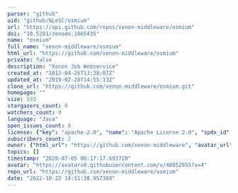 ```yaml
---
parser: "github"
uid: "github/NLeSC/osmium"
url: "https://api.github.com/repos/xenon-middleware/osmium"
doi: "10.5281/zenodo.1065435"
name: "osmium"
full_name: "xenon-middleware/osmium"
html_url: "https://github.com/xenon-middleware/osmium"
private: false
description: "Xenon Job Webservice"
created_at: "2013-04-26T13:38:07Z"
updated_at: "2019-02-28T14:55:13Z"
clone_url: "https://github.com/xenon-middleware/osmium.git"
homepage: ""
size: 593
stargazers_count: 0
watchers_count: 0
language: "Java"
open_issues_count: 8
license: {"key": "apache-2.0", "name": "Apache License 2.0", "spdx_id": "Apache-2.0", "url": "https://api.github.com/licenses/apache-2.0", "node_id": "MDc6TGljZW5zZTI="}
subscribers_count: 2
owner: {"html_url": "https://github.com/xenon-middleware", "avatar_url": "https://avatars0.githubusercontent.com/u/48052855?v=4", "login": "xenon-middleware", "type": "Organization"}
topics: []
timestamp: "2020-07-05 00:17:17.693720"
avatar: "https://avatars0.githubusercontent.com/u/48052855?v=4"
repo_url: "https://github.com/xenon-middleware/osmium"
date: "2022-10-22 14:31:38.957369"
---
```


